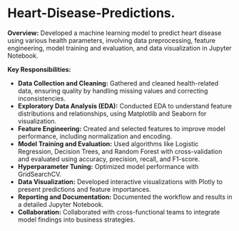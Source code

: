 # Heart-Disease-Predictions.

**Overview:**
Developed a machine learning model to predict heart disease using various health parameters, involving data preprocessing, feature engineering, model training and evaluation, and data visualization in Jupyter Notebook.

**Key Responsibilities:**

- **Data Collection and Cleaning:** Gathered and cleaned health-related data, ensuring quality by handling missing values and correcting inconsistencies.
- **Exploratory Data Analysis (EDA):** Conducted EDA to understand feature distributions and relationships, using Matplotlib and Seaborn for visualization.
- **Feature Engineering:** Created and selected features to improve model performance, including normalization and encoding.
- **Model Training and Evaluation:** Used algorithms like Logistic Regression, Decision Trees, and Random Forest with cross-validation and evaluated using accuracy, precision, recall, and F1-score.
- **Hyperparameter Tuning:** Optimized model performance with GridSearchCV.
- **Data Visualization:** Developed interactive visualizations with Plotly to present predictions and feature importances.
- **Reporting and Documentation:** Documented the workflow and results in a detailed Jupyter Notebook.
- **Collaboration:** Collaborated with cross-functional teams to integrate model findings into business strategies.
